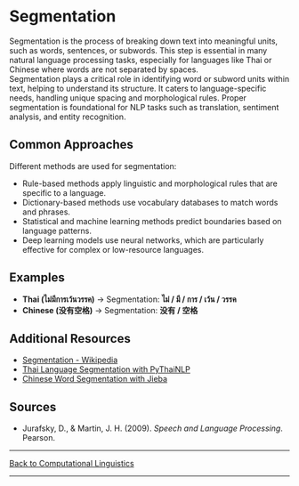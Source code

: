 # Segmentation

Segmentation is the process of breaking down text into meaningful units, such as words, sentences, or subwords. This step is essential in many natural language processing tasks, especially for languages like Thai or Chinese where words are not separated by spaces.  
Segmentation plays a critical role in identifying word or subword units within text, helping to understand its structure. It caters to language-specific needs, handling unique spacing and morphological rules. Proper segmentation is foundational for NLP tasks such as translation, sentiment analysis, and entity recognition.

## Common Approaches

Different methods are used for segmentation:
- Rule-based methods apply linguistic and morphological rules that are specific to a language.
- Dictionary-based methods use vocabulary databases to match words and phrases.
- Statistical and machine learning methods predict boundaries based on language patterns.
- Deep learning models use neural networks, which are particularly effective for complex or low-resource languages.

## Examples

- **Thai (ไม่มีการเว้นวรรค)** → Segmentation: **ไม่ / มี / การ / เว้น / วรรค**
- **Chinese (没有空格)** → Segmentation: **没有 / 空格**

## Additional Resources

- [Segmentation - Wikipedia](https://en.wikipedia.org/wiki/Text_segmentation)
- [Thai Language Segmentation with PyThaiNLP](https://pythainlp.github.io/pythainlp/)
- [Chinese Word Segmentation with Jieba](https://github.com/fxsjy/jieba)

## Sources

- Jurafsky, D., & Martin, J. H. (2009). *Speech and Language Processing*. Pearson.
  
---

[Back to Computational Linguistics](../README.md)

---